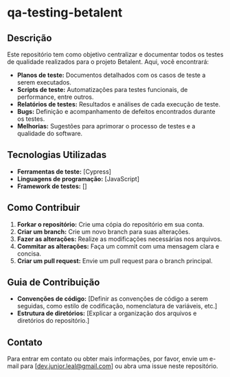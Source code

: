 # qa-testing-betalent

## Descrição
Este repositório tem como objetivo centralizar e documentar todos os testes de qualidade realizados para o projeto Betalent. Aqui, você encontrará:

* **Planos de teste:** Documentos detalhados com os casos de teste a serem executados.
* **Scripts de teste:** Automatizações para testes funcionais, de performance, entre outros.
* **Relatórios de testes:** Resultados e análises de cada execução de teste.
* **Bugs:** Definição e acompanhamento de defeitos encontrados durante os testes.
* **Melhorias:** Sugestões para aprimorar o processo de testes e a qualidade do software.

## Tecnologias Utilizadas
* **Ferramentas de teste:** [Cypress]
* **Linguagens de programação:** [JavaScript]
* **Framework de testes:** []

## Como Contribuir
1. **Forkar o repositório:** Crie uma cópia do repositório em sua conta.
2. **Criar um branch:** Crie um novo branch para suas alterações.
3. **Fazer as alterações:** Realize as modificações necessárias nos arquivos.
4. **Commitar as alterações:** Faça um commit com uma mensagem clara e concisa.
5. **Criar um pull request:** Envie um pull request para o branch principal.

## Guia de Contribuição
* **Convenções de código:** [Definir as convenções de código a serem seguidas, como estilo de codificação, nomenclatura de variáveis, etc.]
* **Estrutura de diretórios:** [Explicar a organização dos arquivos e diretórios do repositório.]

## Contato
Para entrar em contato ou obter mais informações, por favor, envie um e-mail para [dev.junior.leal@gmail.com] ou abra uma issue neste repositório.